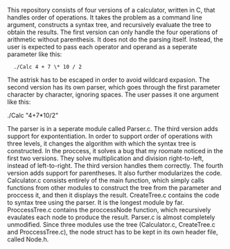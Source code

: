 This repository consists of four versions of a calculator, written in C, that handles order of operations. It takes the problem as a command line argument, constructs a syntax tree, and recursively evaluate the tree to obtain the results. 
The first version can only handle the four operations of arithmetic without parenthesis. It does not do the parsing itself. Instead, the user is expected to pass each operator and operand as a seperate parameter like this:

      ./Calc 4 + 7 \* 10 / 2

The astrisk has to be escaped in order to avoid wildcard expasion.
The second version has its own parser, which goes through the first parameter character by character, ignoring spaces. The user passes it one argument like this:

   ./Calc "4+7*10/2"

The parser is in a seperate module called Parser.c.
The third version adds support for expontentiation. In order to support order of operations with three levels, it changes the algorithm with which the syntax tree is constructed. In the proccess, it solves a bug that my roomate noticed in the first two versions. They solve multiplication and division right-to-left, instead of left-to-right. The third version handles them correctly.
The fourth version adds support for parentheses. It also further modularizes the code. Calculator.c consists entirely of the main function, which simply calls functions from other modules to construct the tree from the parameter and proccess it, and then it displays the result. CreateTree.c contains the code to syntax tree using the parser. It is the longest module by far. ProccessTree.c contains the proccessNode function, which recursively evaulates each node to produce the result. Parser.c is almost completely unmodified. Since three modules use the tree (Calculator.c, CreateTree.c and ProccessTree.c), the node struct has to be kept in its own header file, called Node.h.
